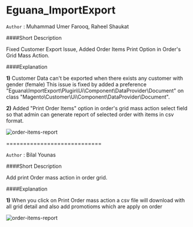 Eguana_ImportExport
============================

`Author` : Muhammad Umer Farooq, Raheel Shaukat

####Short Description

Fixed Customer Export Issue, Added Order Items Print Option in Order's Grid Mass Action.

####Explanation

**1)** Customer Data can't be exported when there exists any customer with gender (female)
This issue is fixed by added a preference "Eguana\ImportExport\Plugin\Ui\Component\DataProvider\Document" on class "Magento\Customer\Ui\Component\DataProvider\Document".

**2)** Added "Print Order Items" option in order's grid mass action select field so that admin can generate report of selected order with items in csv format.

![order-items-report](https://nimbus-screenshots.s3.amazonaws.com/s/eb30aa81f77c5431545787374f804dbe.png)

============================

`Author` : Bilal Younas

####Short Description

Add print Order mass action in order grid.

####Explanation

**1)** When you click on Print Order mass action a csv file will download with all grid detail and also add promotioms which are apply on order 

![order-items-report](https://nimbus-screenshots.s3.amazonaws.com/s/d0171c4e1e74bbefa9b3959c8b7a5d5e.png)
